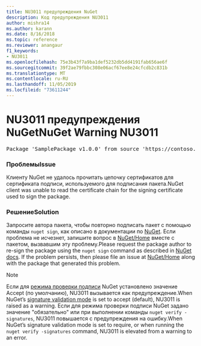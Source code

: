 ```yaml
---
title: NU3011 предупреждения NuGet
description: Код предупреждения NU3011
author: mishra14
ms.author: karann
ms.date: 8/16/2018
ms.topic: reference
ms.reviewer: anangaur
f1_keywords:
- NU3011
ms.openlocfilehash: 75e3b43f7a9ba1def5232db5dd4191fab656ae6f
ms.sourcegitcommit: 39f2ae79fbbc308e06acf67ee8e24cfcdb2c831b
ms.translationtype: MT
ms.contentlocale: ru-RU
ms.lasthandoff: 11/05/2019
ms.locfileid: "73611244"
---
```

# <a name="nuget-warning-nu3011"></a><span data-ttu-id="7b698-103">NU3011 предупреждения NuGet</span><span class="sxs-lookup"><span data-stu-id="7b698-103">NuGet Warning NU3011</span></span>

<pre>Package 'SamplePackage v1.0.0' from source 'https://contoso.com/index.json': The primary signature is invalid.</pre>

### <a name="issue"></a><span data-ttu-id="7b698-104">Проблемы</span><span class="sxs-lookup"><span data-stu-id="7b698-104">Issue</span></span>

<span data-ttu-id="7b698-105">Клиенту NuGet не удалось прочитать цепочку сертификатов для сертификата подписи, используемого для подписания пакета.</span><span class="sxs-lookup"><span data-stu-id="7b698-105">NuGet client was unable to read the certificate chain for the signing certificate used to sign the package.</span></span>


### <a name="solution"></a><span data-ttu-id="7b698-106">Решение</span><span class="sxs-lookup"><span data-stu-id="7b698-106">Solution</span></span>

<span data-ttu-id="7b698-107">Запросите автора пакета, чтобы повторно подписать пакет с помощью команды `nuget sign`, как описано в документации по [NuGet](https://docs.microsoft.com/nuget/create-packages/sign-a-package). Если проблема не исчезнет, запишите вопрос в [NuGet/Home](https://github.com/NuGet/Home/issues) вместе с пакетом, вызвавшим эту проблему.</span><span class="sxs-lookup"><span data-stu-id="7b698-107">Please request the package author to re-sign the package using the `nuget sign` command as described in [NuGet docs](https://docs.microsoft.com/nuget/create-packages/sign-a-package). If the problem persists, then please file an issue at [NuGet/Home](https://github.com/NuGet/Home/issues) along with the package that generated this problem.</span></span>


> [!Note]
> <span data-ttu-id="7b698-108">Если для [режима проверки подписи](https://docs.microsoft.com/nuget/consume-packages/installing-signed-packages#configure-package-signature-requirements) NuGet установлено значение Accept (по умолчанию), NU3011 вызывается как предупреждение.</span><span class="sxs-lookup"><span data-stu-id="7b698-108">When NuGet’s [signature validation mode](https://docs.microsoft.com/nuget/consume-packages/installing-signed-packages#configure-package-signature-requirements) is set to accept (default), NU3011 is raised as a warning.</span></span> <span data-ttu-id="7b698-109">Если для режима проверки подписи NuGet задано значение "обязательно" или при выполнении команды `nuget verify -signatures`, NU3011 повышается с предупреждения на ошибку.</span><span class="sxs-lookup"><span data-stu-id="7b698-109">When NuGet’s signature validation mode is set to require, or when running the `nuget verify -signatures` command, NU3011 is elevated from a warning to an error.</span></span> 
